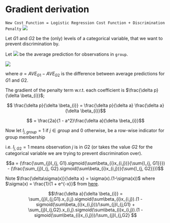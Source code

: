 # Gradient derivation

`New Cost Function = Logistic Regression Cost Function + Discrimination Penalty` <img src="https://render.githubusercontent.com/render/math?math=%24p%24">

Let $G1$ and $G2$ be the (only) levels of a categorical variable, that we want to prevent discrimination by.

Let <img src="https://render.githubusercontent.com/render/math?math=%24AVE_%7Bgroup%7D%24"> be the average prediction for observations in `group`.

<img src="https://render.githubusercontent.com/render/math?math=%24p%20%3D%20-log(1%20-%20(AVE_%7BG1%7D%20-%20AVE_%7BG2%7D)%5E%7B2%7D)%20%3D%20-log(1%20-%20a%5E2)%24">

where $a = AVE_{G1} - AVE_{G2}$ is the difference between average predictions for $G1$ and $G2$.

The gradient of the penalty term w.r.t. each coefficient is $\frac{\delta p}{\delta \beta_{i}}$;

$$ \frac{\delta p}{\delta \beta_{i}}  = \frac{\delta p}{\delta  a} \frac{\delta a}{\delta \beta_{i}}$$

$$ = \frac{2a}{1 - a^2}\frac{\delta a}{\delta \beta_{i}}$$

Now let $I_{j, group} = 1$ if $j\in group$ and $0$ otherwise, be a row-wise indicator for group membership 

i.e. $I_{j, G2} = 1$ means observation $j$ is in $G2$ (or takes the value $G2$ for the categorical variable we are trying to prevent discrimination over). 

$$a = (\frac{\sum_{j}I_{j, G1}.sigmoid(\sum\beta_{i}x_{i,j})}{\sum{I_{j, G1}}}) - (\frac{\sum_{j}I_{j, G2}.sigmoid(\sum\beta_{i}x_{i,j})}{\sum{I_{j, G2}}})$$

Note $\frac{\delta\sigma(x)}{\delta x} = \sigma(x).(1-\sigma(x))$ where $\sigma(x) = \frac{1}{1 + e^{-x}}$ from  [here](https://math.stackexchange.com/questions/78575/derivative-of-sigmoid-function-sigma-x-frac11e-x). 

$$\frac{\delta a}{\delta \beta_{i}} = \sum_{j}I_{j,G1}.x_{i,j}.sigmoid(\sum\beta_{i}x_{i,j}).(1 - sigmoid(\sum\beta_{i}x_{i,j}))/\sum_{j}I_{j,G1} + \sum_{j}I_{j,G2}.x_{i,j}.sigmoid(\sum\beta_{i}x_{i,j}).(1 - sigmoid(\sum\beta_{i}x_{i,j}))/\sum_{j}I_{j,G2} $$


